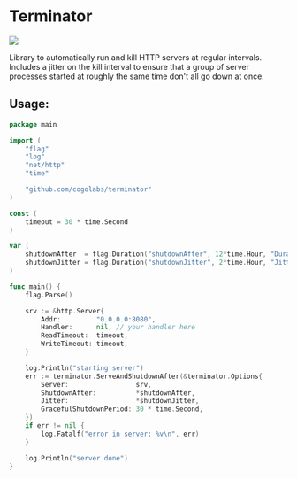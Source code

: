 # Terminator

<img src="https://user-images.githubusercontent.com/8205547/162049312-28e505f3-100c-47b4-a168-78d4ff9dd19f.jpg" />

Library to automatically run and kill HTTP servers at regular intervals. Includes a jitter on the kill interval to ensure that a group of server processes started at roughly the same time don't all go down at once.

## Usage:

```go
package main

import (
	"flag"
	"log"
	"net/http"
	"time"

	"github.com/cogolabs/terminator"
)

const (
	timeout = 30 * time.Second
)

var (
	shutdownAfter  = flag.Duration("shutdownAfter", 12*time.Hour, "Duration to wait before shutting down (with jitter)")
	shutdownJitter = flag.Duration("shutdownJitter", 2*time.Hour, "Jitter duration in either direction of shutdownAfter")
)

func main() {
	flag.Parse()

	srv := &http.Server{
		Addr:         "0.0.0.0:8080",
		Handler:      nil, // your handler here
		ReadTimeout:  timeout,
		WriteTimeout: timeout,
	}

	log.Println("starting server")
	err := terminator.ServeAndShutdownAfter(&terminator.Options{
		Server:                 srv,
		ShutdownAfter:          *shutdownAfter,
		Jitter:                 *shutdownJitter,
		GracefulShutdownPeriod: 30 * time.Second,
	})
	if err != nil {
		log.Fatalf("error in server: %v\n", err)
	}

	log.Println("server done")
}
```
